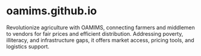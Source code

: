 # oamims.github.io
Revolutionize agriculture with OAMIMS, connecting farmers and middlemen to vendors for fair prices and efficient distribution. Addressing poverty, illiteracy, and infrastructure gaps, it offers market access, pricing tools, and logistics support.
